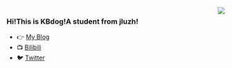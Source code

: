 <img align="right" src="https://github-readme-stats.vercel.app/api?username=kbdog&show_icons=true&icon_color=CE1D2D&text_color=718096&bg_color=00000000&hide_title=true&hide_border=true" />

### Hi!This is KBdog!A student from jluzh! 
- :point_right: [My Blog](https://kbdog.github.io/)
- :tv: [Bilibili](https://space.bilibili.com/3368545)
- :bird: [Twitter](https://twitter.com/yu1246450339)

<!--
**KBdog/KBdog** is a ✨ _special_ ✨ repository because its `README.md` (this file) appears on your GitHub profile.

Here are some ideas to get you started:

- 🔭 I’m currently working on ...
- 🌱 I’m currently learning ...
- 👯 I’m looking to collaborate on ...
- 🤔 I’m looking for help with ...
- 💬 Ask me about ...
- 📫 How to reach me: ...
- 😄 Pronouns: ...
- ⚡ Fun fact: ...
-->
